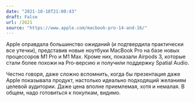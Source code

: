 ```yaml
---
date: "2021-10-18T21:00:43"
draft: False
url: /2621
source: "https://www.apple.com/macbook-pro-14-and-16/"
---
```


Apple оправдала большинство ожиданий (и подтвердила практически все утечки), представив новые ноутбуки MacBook Pro на базе новых процессоров M1 Pro и M1 Max. Кроме них, показали Airpods 3, которые стали более похожи на Pro-версию и получили поддержку Spatial Audio. 

Честно говоря, даже сложно вспомнить, когда бы презентация даже Apple показывала продукт, настолько идеально подходящий желаниям целевой аудитории. Даже цена вполне приемлемая, хотя и немалая. В общем, надо готовиться к покупкам, видимо.
